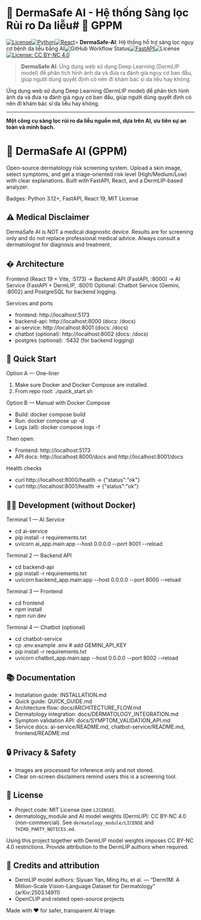 # 🏥 DermaSafe AI - Hệ thống Sàng lọc Rủi ro Da liễu# 🏥 GPPM



[![License](https://img.shields.io/badge/License-MIT-blue.svg)](LICENSE)[![Python](https://img.shields.io/badge/Python-3.12+-blue.svg)](https://www.python.org/)[![React](https://img.shields.io/badge/React-19.1-blue.svg)](https://reactjs.org/)> **DermaSafe-AI**: Hệ thống hỗ trợ sàng lọc nguy cơ bệnh da liễu bằng AI![GitHub Workflow Status](https://img.shields.io/github/actions/workflow/status/mhiunguyen/GPPM/.github/workflows/ci-frontend.yml)[![FastAPI](https://img.shields.io/badge/FastAPI-0.115-green.svg)](https://fastapi.tiangolo.com/)![License](https://img.shields.io/github/license/mhiunguyen/GPPM)[![License: CC BY-NC 4.0](https://img.shields.io/badge/License-CC%20BY--NC%204.0-lightgrey.svg)](LICENSE)

> **DermaSafe AI**: Ứng dụng web sử dụng Deep Learning (DermLIP model) để phân tích hình ảnh da và đưa ra đánh giá nguy cơ ban đầu, giúp người dùng quyết định có nên đi khám bác sĩ da liễu hay không.

Ứng dụng web sử dụng Deep Learning (DermLIP model) để phân tích hình ảnh da và đưa ra đánh giá nguy cơ ban đầu, giúp người dùng quyết định có nên đi khám bác sĩ da liễu hay không.



---

**Một công cụ sàng lọc rủi ro da liễu nguồn mở, dựa trên AI, ưu tiên sự an toàn và minh bạch.**
# 🏥 DermaSafe AI (GPPM)

Open-source dermatology risk screening system. Upload a skin image, select symptoms, and get a triage-oriented risk level (High/Medium/Low) with clear explanations. Built with FastAPI, React, and a DermLIP-based analyzer.

Badges: Python 3.12+, FastAPI, React 19, MIT License

## ⚠️ Medical Disclaimer

DermaSafe AI is NOT a medical diagnostic device. Results are for screening only and do not replace professional medical advice. Always consult a dermatologist for diagnosis and treatment.

## � Architecture

Frontend (React 19 + Vite, :5173) → Backend API (FastAPI, :8000) → AI Service (FastAPI + DermLIP, :8001)
Optional: Chatbot Service (Gemini, :8002) and PostgreSQL for backend logging.

Services and ports
- frontend: http://localhost:5173
- backend-api: http://localhost:8000 (docs: /docs)
- ai-service: http://localhost:8001 (docs: /docs)
- chatbot (optional): http://localhost:8002 (docs: /docs)
- postgres (optional): :5432 (for backend logging)

## 🚀 Quick Start

Option A — One-liner
1) Make sure Docker and Docker Compose are installed.
2) From repo root:
   ./quick_start.sh

Option B — Manual with Docker Compose
- Build: docker compose build
- Run: docker compose up -d
- Logs (all): docker compose logs -f

Then open:
- Frontend: http://localhost:5173
- API docs: http://localhost:8000/docs and http://localhost:8001/docs

Health checks
- curl http://localhost:8000/health → {"status":"ok"}
- curl http://localhost:8001/health → {"status":"ok"}

## 🧑‍💻 Development (without Docker)

Terminal 1 — AI Service
- cd ai-service
- pip install -r requirements.txt
- uvicorn ai_app.main:app --host 0.0.0.0 --port 8001 --reload

Terminal 2 — Backend API
- cd backend-api
- pip install -r requirements.txt
- uvicorn backend_app.main:app --host 0.0.0.0 --port 8000 --reload

Terminal 3 — Frontend
- cd frontend
- npm install
- npm run dev

Terminal 4 — Chatbot (optional)
- cd chatbot-service
- cp .env.example .env  # add GEMINI_API_KEY
- pip install -r requirements.txt
- uvicorn chatbot_app.main:app --host 0.0.0.0 --port 8002 --reload

## 📚 Documentation

- Installation guide: INSTALLATION.md
- Quick guide: QUICK_GUIDE.md
- Architecture flow: docs/ARCHITECTURE_FLOW.md
- Dermatology integration: docs/DERMATOLOGY_INTEGRATION.md
- Symptom validation API: docs/SYMPTOM_VALIDATION_API.md
- Service docs: ai-service/README.md, chatbot-service/README.md, frontend/README.md

## 🔒 Privacy & Safety

- Images are processed for inference only and not stored.
- Clear on-screen disclaimers remind users this is a screening tool.

## 📝 License

- Project code: MIT License (see `LICENSE`).
- dermatology_module and AI model weights (DermLIP): CC BY-NC 4.0 (non-commercial). See `dermatology_module/LICENSE` and `THIRD_PARTY_NOTICES.md`.

Using this project together with DermLIP model weights imposes CC BY-NC 4.0 restrictions. Provide attribution to the DermLIP authors when required.

## 🙌 Credits and attribution

- DermLIP model authors: Siyuan Yan, Ming Hu, et al. — “Derm1M: A Million-Scale Vision-Language Dataset for Dermatology” (arXiv:2503.14911)
- OpenCLIP and related open-source projects

Made with ❤️ for safer, transparent AI triage.
